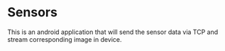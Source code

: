 # Sensors
This is an android application that will send the sensor data via TCP and stream corresponding image in device.
